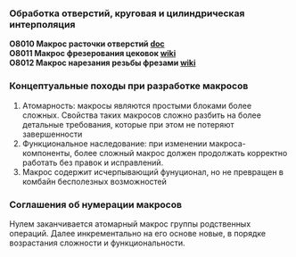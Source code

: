 ### Обработка отверстий, круговая и цилиндрическая интерполяция
__O8010 Макрос расточки отверстий [doc](https://github.com/chernobuk/cnc-bundle/blob/main/macros/docs/8001.md)__\
__O8011 Макрос фрезерования цековок [wiki](https://gitverse.ru/uway/cnc/wiki/WIKICNC-2)__\
__O8012 Макрос нарезания резьбы фрезами [wiki](https://gitverse.ru/uway/cnc/wiki/WIKICNC-2)__
### Концептуальные походы при разработке макросов
1. Атомарность: макросы являются простыми блоками более сложных. Свойства таких макросов сложно разбить на более детальные требования, которые при этом не потеряют завершенности
2. Функциональное наследование: при изменении макроса-компоненты, более сложный макрос должен продолжать корректно работать без правок и исправлений.
3. Макрос содержит исчерпывающий фунуционал, но не превращен в комбайн бесполезных возможностей

### Соглашения об нумерации макросов
Нулем заканчивается атомарный макрос группы родственных операций. Далее инкрементально на его основе новые, в порядке возрастания сложности и функциональности. 
